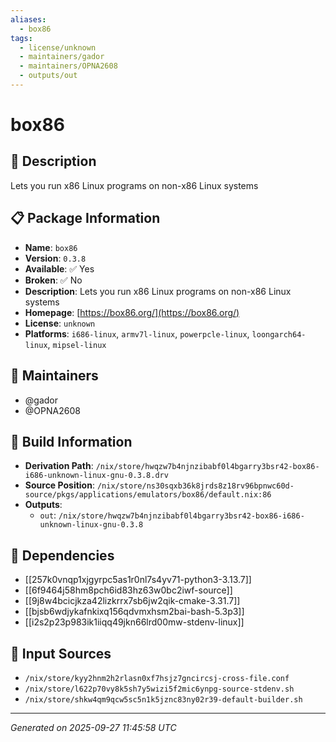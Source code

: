 ```yaml
---
aliases:
  - box86
tags:
  - license/unknown
  - maintainers/gador
  - maintainers/OPNA2608
  - outputs/out
---
```


# box86

## 📝 Description

Lets you run x86 Linux programs on non-x86 Linux systems

## 📋 Package Information

- **Name**: `box86`
- **Version**: `0.3.8`
- **Available**: ✅ Yes
- **Broken**: ✅ No
- **Description**: Lets you run x86 Linux programs on non-x86 Linux systems
- **Homepage**: [https://box86.org/](https://box86.org/)
- **License**: `unknown`
- **Platforms**: `i686-linux`, `armv7l-linux`, `powerpcle-linux`, `loongarch64-linux`, `mipsel-linux`
## 👥 Maintainers

- @gador
- @OPNA2608


## 🔧 Build Information

- **Derivation Path**: `/nix/store/hwqzw7b4njnzibabf0l4bgarry3bsr42-box86-i686-unknown-linux-gnu-0.3.8.drv`
- **Source Position**: `/nix/store/ns30sqxb36k8jrds8z18rv96bpnwc60d-source/pkgs/applications/emulators/box86/default.nix:86`
- **Outputs**:
  - `out`:  `/nix/store/hwqzw7b4njnzibabf0l4bgarry3bsr42-box86-i686-unknown-linux-gnu-0.3.8`

## 🔗 Dependencies

- [[257k0vnqp1xjgyrpc5as1r0nl7s4yv71-python3-3.13.7]]
- [[6f9464j58hm8pch6id83hz63w0bc2iwf-source]]
- [[9j8w4bcicjkza42lizkrrx7sb6jw2qik-cmake-3.31.7]]
- [[bjsb6wdjykafnkixq156qdvmxhsm2bai-bash-5.3p3]]
- [[i2s2p23p983ik1iiqq49jkn66lrd00mw-stdenv-linux]]

## 📁 Input Sources

- `/nix/store/kyy2hnm2h2rlasn0xf7hsjz7gncircsj-cross-file.conf`
- `/nix/store/l622p70vy8k5sh7y5wizi5f2mic6ynpg-source-stdenv.sh`
- `/nix/store/shkw4qm9qcw5sc5n1k5jznc83ny02r39-default-builder.sh`

---
*Generated on 2025-09-27 11:45:58 UTC*
